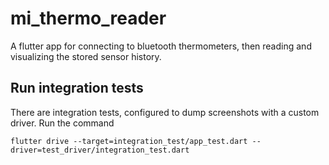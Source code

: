 # mi_thermo_reader

A flutter app for connecting to bluetooth thermometers, then reading and visualizing the stored sensor history.

## Run integration tests

There are integration tests, configured to dump screenshots with a custom driver. Run the command

    flutter drive --target=integration_test/app_test.dart --driver=test_driver/integration_test.dart